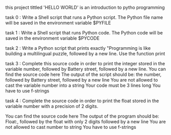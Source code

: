 this project tittled 'HELLO WORLD'  is an introduction to pytho programming

task 0 :  Write a Shell script that runs a Python script.
          The Python file name will be saved in the environment variable $PYFILE

task 1 : Write a Shell script that runs Python code.
        The Python code will be saved in the environment variable $PYCODE
	
task 2 : Write a Python script that prints exactly "Programming is like building a multilingual puzzle, followed by a new line. Use the function print	

task 3 : Complete this source code in order to print the integer stored in the variable number, followed by Battery street, followed by a new line.
You can find the source code here
The output of the script should be:
the number, followed by Battery street,
followed by a new line
You are not allowed to cast the variable number into a string
Your code must be 3 lines long
You have to use f-strings 

task 4 : Complete the source code in order to print the float stored in the variable number with a precision of 2 digits.

You can find the source code here
The output of the program should be:
Float:, followed by the float with only 2 digits
followed by a new line
You are not allowed to cast number to string
You have to use f-strings


